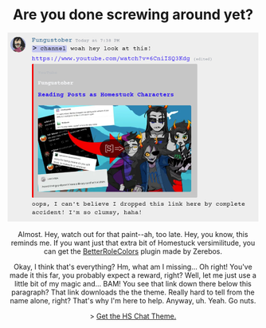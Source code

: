 <!DOCTYPE html>
<html>
<link rel="stylesheet" href="readme.css">
  <h1 align=center>Are you done screwing around yet?</h1>
  </head>
  <body>
   <div align=center><img src="https://github.com/Fungustober/HS-Chat-Theme/blob/main/images%20for%20the%20funny%20readme%20thing/example6.png?raw=true" alt="Channels">
     <p>Almost. Hey, watch out for that paint--ah, too late. Hey, you know, this reminds me. If you want just that extra bit of Homestuck versimilitude, you can get the <a href="https://betterdiscord.app/plugin/BetterRoleColors">BetterRoleColors</a> plugin made by Zerebos.</p>
	 <p>Okay, I think that's everything? Hm, what am I missing... Oh right! You've made it this far, you probably expect a reward, right? Well, let me just use a little bit of my magic and... BAM! You see that link down there below this paragraph? That link downloads the the theme. Really hard to tell from the name alone, right? That's why I'm here to help. Anyway, uh. Yeah. Go nuts.</p>
	 <p>> <a href="https://github.com/Fungustober/HS-Chat-Theme/archive/refs/heads/main.zip">Get the HS Chat Theme.</a></p>
   </div>
  </body>
